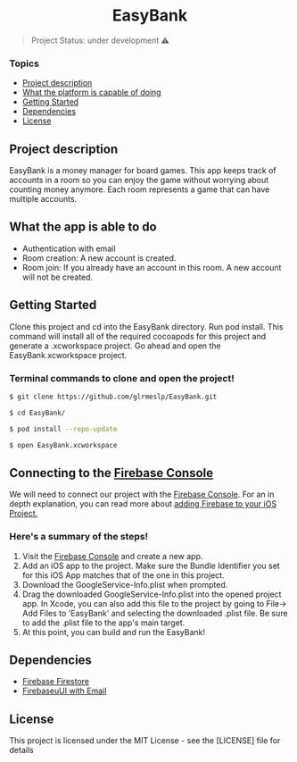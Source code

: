 <h1 align="center"> EasyBank </h1>

> Project Status: under development :warning:

### Topics
  * [Project description](#project-description)
  * [What the platform is capable of doing](#what-the-app-is-able-to-do)
  * [Getting Started](#getting-started)
  * [Dependencies](#dependencies)
  * [License](#license)
  
## Project description

EasyBank is a money manager for board games. This app keeps track of accounts in a room so you can enjoy the game without worrying about counting money anymore. 
Each room represents a game that can have multiple accounts.

## What the app is able to do

- Authentication with email
- Room creation: A new account is created.
- Room join: If you already have an account in this room. A new account will not be created.

## Getting Started 

Clone this project and cd into the EasyBank directory. Run pod install. This command will install all of the required cocoapods for this project and generate a .xcworkspace project. 
Go ahead and open the EasyBank.xcworkspace project.

### Terminal commands to clone and open the project!

```bash
$ git clone https://github.com/glrmeslp/EasyBank.git

$ cd EasyBank/

$ pod install --repo-update

$ open EasyBank.xcworkspace
```
## Connecting to the [Firebase Console](https://console.firebase.google.com/)

We will need to connect our project with the [Firebase Console](https://console.firebase.google.com/). For an in depth explanation, you can read more about [adding Firebase to your iOS Project.](https://firebase.google.com/docs/ios/setup)

### Here's a summary of the steps!

1. Visit the [Firebase Console](https://console.firebase.google.com/) and create a new app.
2. Add an iOS app to the project. Make sure the Bundle Identifier you set for this iOS App matches that of the one in this project.
3. Download the GoogleService-Info.plist when prompted.
4. Drag the downloaded GoogleService-Info.plist into the opened project app. In Xcode, you can also add this file to the project by going to File-> Add Files to 'EasyBank' and selecting the downloaded .plist file. Be sure to add the .plist file to the app's main target.
5. At this point, you can build and run the EasyBank!


## Dependencies

- [Firebase Firestore](https://firebase.google.com/docs/firestore)
- [FirebaseuUI with Email](https://firebase.google.com/docs/auth/ios/firebaseui)

## License

This project is licensed under the MIT License - see the [LICENSE] file for details



